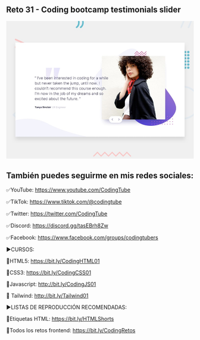 ## Reto 31 - Coding bootcamp testimonials slider

![Design preview for the Coding bootcamp testimonials slider coding challenge](./design/desktop-preview.jpg)

## También puedes seguirme en mis redes sociales:


✅YouTube: https://www.youtube.com/CodingTube

✅TikTok: https://www.tiktok.com/@codingtube

✅Twitter: https://twitter.com/CodingTube

✅Discord: https://discord.gg/tasEBrh8Zw

✅Facebook: https://www.facebook.com/groups/codingtubers

►CURSOS:

📕HTML5: https://bit.ly/CodingHTML01

📘CSS3: https://bit.ly/CodingCSS01

📙Javascript: http://bit.ly/CodingJS01

📔 Tailwind: http://bit.ly/Tailwind01

►LISTAS DE REPRODUCCIÓN RECOMENDADAS:

📒Etiquetas HTML: https://bit.ly/HTMLShorts

📗Todos los retos frontend: https://bit.ly/CodingRetos